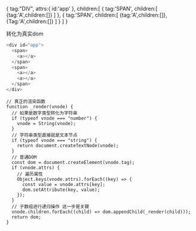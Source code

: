 
{
  tag:"DIV",
  attrs:{
    id:'app'
  },
  children:[
    {
      tag:'SPAN',
      children:[
        {tag:'A',children:[]}
      ]
    },
    {
      tag:'SPAN',
      children:[
        {tag:'A',children:[]},
        {Tag:'A',children:[]}
      ]
    }
  ]
}

转化为真实dom
```js
<div id="app">
  <span>
    <a></a>
  </span>
  <span>
    <a></a>
    <a></a>
  </span>
</div>
```




```
// 真正的渲染函数
function _render(vnode) {
  // 如果是数字类型转化为字符串
  if (typeof vnode === "number") {
    vnode = String(vnode);
  }
  // 字符串类型直接就是文本节点
  if (typeof vnode === "string") {
    return document.createTextNode(vnode);
  }
  // 普通DOM
  const dom = document.createElement(vnode.tag);
  if (vnode.attrs) {
    // 遍历属性
    Object.keys(vnode.attrs).forEach((key) => {
      const value = vnode.attrs[key];
      dom.setAttribute(key, value);
    });
  }
  // 子数组进行递归操作 这一步是关键
  vnode.children.forEach((child) => dom.appendChild(_render(child)));
  return dom;
}

```

